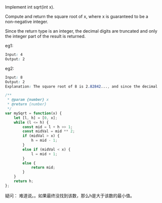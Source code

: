 Implement int sqrt(int x).

Compute and return the square root of x, where x is guaranteed to be a non-negative integer.

Since the return type is an integer, the decimal digits are truncated and only the integer part of the result is returned.

eg1: 

``` css
Input: 4
Output: 2
```

eg2: 
``` css
Input: 8
Output: 2
Explanation: The square root of 8 is 2.82842..., and since the decimal part is truncated, 2 is returned.
```

``` js
/**
 * @param {number} x
 * @return {number}
 */
var mySqrt = function(x) {
    let [l, h] = [0, x];
    while (l <= h) {
        const mid = l + h >> 1;
        const midVal = mid ** 2; 
        if (midVal > x) {
            h = mid - 1;
        }
        else if (midVal < x) {
            l = mid + 1;
        }
        else {
            return mid;
        }
    }
    return h;
};
```

疑问： 难道说。。如果最终没找到该数，那么h是大于该数的最小值。